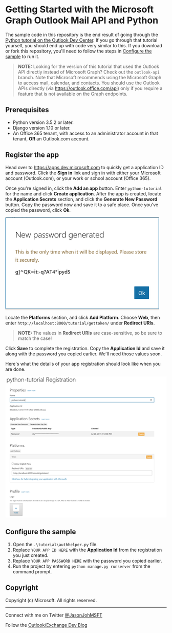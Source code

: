 # Getting Started with the Microsoft Graph Outlook Mail API and Python

The sample code in this repository is the end result of going through the [Python tutorial on the Outlook Dev Center](https://docs.microsoft.com/en-us/outlook/rest/python-tutorial). If you go through that tutorial yourself, you should end up with code very similar to this. If you download or fork this repository, you'll need to follow the steps in [Configure the sample](#configure-the-sample) to run it.

> **NOTE:** Looking for the version of this tutorial that used the Outlook API directly instead of Microsoft Graph? Check out the `outlook-api` branch. Note that Microsoft recommends using the Microsoft Graph to access mail, calendar, and contacts. You should use the Outlook APIs directly (via https://outlook.office.com/api) only if you require a feature that is not available on the Graph endpoints.

## Prerequisites

- Python version 3.5.2 or later.
- Django version 1.10 or later.
- An Office 365 tenant, with access to an administrator account in that tenant, **OR** an Outlook.com account.

## Register the app

Head over to https://apps.dev.microsoft.com to quickly get a application ID and password. Click the **Sign in** link and sign in with either your Microsoft account (Outlook.com), or your work or school account (Office 365).

Once you're signed in, click the **Add an app** button. Enter `python-tutorial` for the name and click **Create application**. After the app is created, locate the **Application Secrets** section, and click the **Generate New Password** button. Copy the password now and save it to a safe place. Once you've copied the password, click **Ok**.

![The new password dialog.](./readme-images/new-password.PNG)

Locate the **Platforms** section, and click **Add Platform**. Choose **Web**, then enter `http://localhost:8000/tutorial/gettoken/` under **Redirect URIs**. 

> **NOTE:** The values in **Redirect URIs** are case-sensitive, so be sure to match the case!

Click **Save** to complete the registration. Copy the **Application Id** and save it along with the password you copied earlier. We'll need those values soon.

Here's what the details of your app registration should look like when you are done.

![The completed registration properties.](./readme-images/python-tutorial.PNG)

## Configure the sample

1. Open the `.\tutorial\authhelper.py` file.
1. Replace `YOUR APP ID HERE` with the **Application Id** from the registration you just created.
1. Replace `YOUR APP PASSWORD HERE` with the password you copied earlier.
1. Run the project by entering `python manage.py runserver` from the command prompt.

## Copyright ##

Copyright (c) Microsoft. All rights reserved.

----------
Connect with me on Twitter [@JasonJohMSFT](https://twitter.com/JasonJohMSFT)

Follow the [Outlook/Exchange Dev Blog](https://blogs.msdn.microsoft.com/exchangedev/)